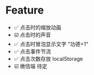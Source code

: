 # Feature
- ✅ 点击时的缩放动画
- ☑️ 点击时的声音
- ✅ 点击时冒泡显示文字 “功德+1“
- ✅ 点击事件节流
- ✅ 点击次数存放 localStorage
- ☑️ 微信端 待定
